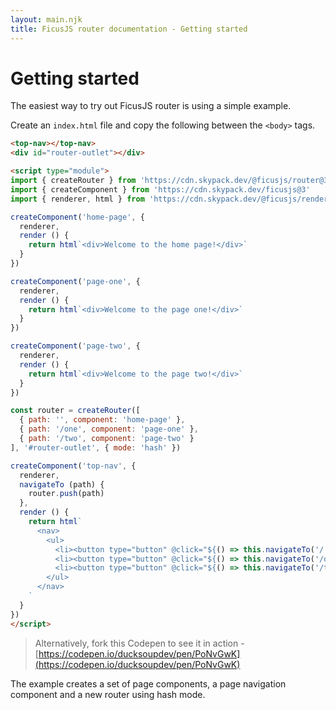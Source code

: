 ```yaml
---
layout: main.njk
title: FicusJS router documentation - Getting started
---
```

# Getting started

The easiest way to try out FicusJS router is using a simple example.

Create an `index.html` file and copy the following between the `<body>` tags.

```html
<top-nav></top-nav>
<div id="router-outlet"></div>

<script type="module">
import { createRouter } from 'https://cdn.skypack.dev/@ficusjs/router@3'
import { createComponent } from 'https://cdn.skypack.dev/ficusjs@3'
import { renderer, html } from 'https://cdn.skypack.dev/@ficusjs/renderers@5/lit-html'

createComponent('home-page', {
  renderer,
  render () {
    return html`<div>Welcome to the home page!</div>`
  }
})

createComponent('page-one', {
  renderer,
  render () {
    return html`<div>Welcome to the page one!</div>`
  }
})

createComponent('page-two', {
  renderer,
  render () {
    return html`<div>Welcome to the page two!</div>`
  }
})

const router = createRouter([
  { path: '', component: 'home-page' },
  { path: '/one', component: 'page-one' },
  { path: '/two', component: 'page-two' }
], '#router-outlet', { mode: 'hash' })

createComponent('top-nav', {
  renderer,
  navigateTo (path) {
    router.push(path)
  },
  render () {
    return html`
      <nav>
        <ul>
          <li><button type="button" @click="${() => this.navigateTo('/')}">Home</button></li>
          <li><button type="button" @click="${() => this.navigateTo('/one')}">Page one</button></li>
          <li><button type="button" @click="${() => this.navigateTo('/two')}">Page two</button></li>
        </ul>
      </nav>
    `
  }
})
</script>
```

> Alternatively, fork this Codepen to see it in action - [https://codepen.io/ducksoupdev/pen/PoNvGwK](https://codepen.io/ducksoupdev/pen/PoNvGwK)

The example creates a set of page components, a page navigation component and a new router using hash mode.
